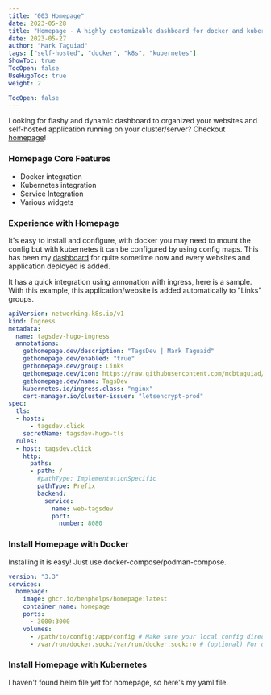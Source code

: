 ```yaml
---
title: "003 Homepage"
date: 2023-05-28
title: "Homepage - A highly customizable dashboard for docker and kubernetes cluster"
date: 2023-05-27
author: "Mark Taguiad"
tags: ["self-hosted", "docker", "k8s", "kubernetes"]
ShowToc: true
TocOpen: false
UseHugoToc: true
weight: 2

TocOpen: false
---
```


Looking for flashy and dynamic dashboard to organized your websites and self-hosted application running on your cluster/server? Checkout [homepage](https://github.com/benphelps/homepage/tree/main)!

### Homepage Core Features
- Docker integration
- Kubernetes integration
- Service Integration
- Various widgets

### Experience with Homepage

It's easy to install and configure, with docker you may need to mount the config but with kubernetes it can be configured by using config maps. This has been my [dashboard](https://dashboard.tagsdev.click) for quite sometime now and every websites and application deployed is added. 

It has a quick integration using annonation with ingress, here is a sample. With this example, this application/website is added automatically to "Links" groups.

```yaml
apiVersion: networking.k8s.io/v1
kind: Ingress
metadata:
  name: tagsdev-hugo-ingress
  annotations:
    gethomepage.dev/description: "TagsDev | Mark Taguaid"
    gethomepage.dev/enabled: "true"
    gethomepage.dev/group: Links
    gethomepage.dev/icon: https://raw.githubusercontent.com/mcbtaguiad/web-tagsdev-hugo/main/app/static/images/fa-tags-nobg.png
    gethomepage.dev/name: TagsDev
    kubernetes.io/ingress.class: "nginx"
    cert-manager.io/cluster-issuer: "letsencrypt-prod"
spec:
  tls:
  - hosts:
      - tagsdev.click
    secretName: tagsdev-hugo-tls
  rules:
  - host: tagsdev.click
    http:
      paths:
      - path: /
        #pathType: ImplementationSpecific
        pathType: Prefix
        backend:
          service:
            name: web-tagsdev
            port:
              number: 8080
```

### Install Homepage with Docker
Installing it is easy! Just use docker-compose/podman-compose.
```yaml
version: "3.3"
services:
  homepage:
    image: ghcr.io/benphelps/homepage:latest
    container_name: homepage
    ports:
      - 3000:3000
    volumes:
      - /path/to/config:/app/config # Make sure your local config directory exists
      - /var/run/docker.sock:/var/run/docker.sock:ro # (optional) For docker integrations

```

### Install Homepage with Kubernetes
I haven't found helm file yet for homepage, so here's my yaml file.

```